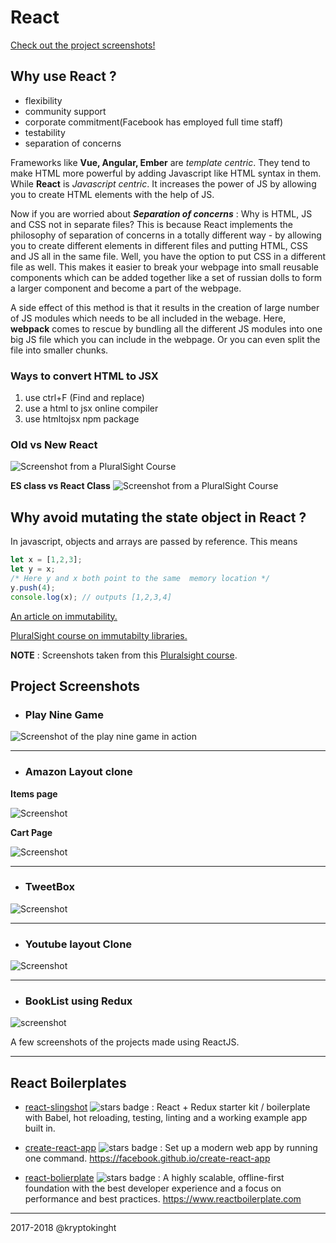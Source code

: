 # React
[Check out the project screenshots!](#project-screenshots)

## Why use React ?
* flexibility
* community support
* corporate commitment(Facebook has employed full time staff)
* testability
* separation of concerns
  
Frameworks like **Vue, Angular, Ember** are *template centric*. They tend to make HTML more powerful by adding Javascript like HTML syntax in them. While **React** is *Javascript centric*. It increases the power of JS by allowing you to create HTML elements with the help of JS.

 Now if you are worried about ***Separation of concerns*** : Why is HTML, JS and CSS not in separate files? This is because React implements the philosophy of separation of concerns in a totally different way - by allowing you to create different elements in different files and putting HTML, CSS and JS all in the same file. Well, you have the option to put CSS in a different file as well. This makes it easier to break your webpage into small reusable components which can be added together like a set of russian dolls to form a larger component and become a part of the webpage. 

 A side effect of this method is that it results in the creation of large number of JS modules which needs to be all included in the webage. Here, **webpack** comes to rescue by bundling all the different JS modules into one big JS file which you can include in the webpage. Or you can even split the file into smaller chunks. 

 ### Ways to convert HTML to JSX
 1. use ctrl+F (Find and replace)
 2. use a html to jsx online compiler
 3. use htmltojsx npm package

### Old vs New React
![Screenshot from a PluralSight Course](/screenshots/old_new_react.png)

**ES class vs React Class**
![Screenshot from a PluralSight Course](/screenshots/react_class.png)


## Why avoid mutating the state object in React ?
In javascript, objects and arrays are passed by reference. This means
```javascript
let x = [1,2,3];
let y = x;
/* Here y and x both point to the same  memory location */
y.push(4);
console.log(x); // outputs [1,2,3,4]
```

[An article on immutability.](https://medium.com/pro-react/a-brief-talk-about-immutability-and-react-s-helpers-70919ab8ae7c)

[PluralSight course on immutabilty libraries.](https://app.pluralsight.com/player?course=functional-javascript-libraries-playbook)


**NOTE** : Screenshots taken from this [Pluralsight course](https://app.pluralsight.com/player?name=a54f8f9e-b7f2-46e4-a5cd-aec10587ccf1&clip=0&course=react-big-picture&author=cory-house).


## Project Screenshots

* ### Play Nine Game
![Screenshot of the play nine game in action](/screenshots/play_nine.png)
<hr />

* ### Amazon Layout clone
**Items page**

![Screenshot](/screenshots/amazon_clone.png)

**Cart Page**

![Screenshot](/screenshots/amazon_cart.png)
<hr />


* ### TweetBox
![Screenshot](/screenshots/tweet.png)
<hr />

* ### Youtube layout Clone
![Screenshot](/screenshots/youtube_clone.png)
<hr />

* ### BookList using Redux
![screenshot](/screenshots/booklist_redux.png)


A few screenshots of the projects made using ReactJS.

<hr />

## React Boilerplates

* [react-slingshot](https://github.com/coryhouse/react-slingshot) ![stars badge](http://githubbadges.com/star.svg?user=coryhouse&repo=react-slingshot) : 
    React + Redux starter kit / boilerplate with Babel, hot reloading, testing, linting and a working example app built in. 

* [create-react-app](https://github.com/facebook/create-react-app) ![stars badge](http://githubbadges.com/star.svg?user=facebook&repo=create-react-app) : Set up a modern web app by running one command. https://facebook.github.io/create-react-app

* [react-bolierplate](https://github.com/react-boilerplate/react-boilerplate) ![stars badge](http://githubbadges.com/star.svg?user=react-boilerplate&repo=react-boilerplate) : A highly scalable, offline-first foundation with the best developer experience and a focus on performance and best practices. https://www.reactboilerplate.com

<hr />
2017-2018 @kryptokinght




